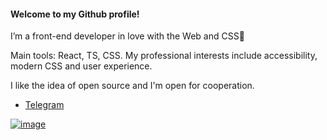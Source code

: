 #### Welcome to my Github profile!

I’m a front-end developer in love with the Web and CSS🖤

Main tools: React, TS, CSS. My professional interests include accessibility, modern CSS and user experience. 

I like the idea of open source and I'm open for cooperation.
- [Telegram](https://t.me/winter_song)

[![image](https://www.codewars.com/users/StarkovSergey/badges/micro?theme=light)](https://www.codewars.com/users/StarkovSergey)
